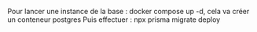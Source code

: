 Pour lancer une instance de la base : docker compose up -d, cela va créer un conteneur postgres
Puis effectuer : npx prisma migrate deploy

